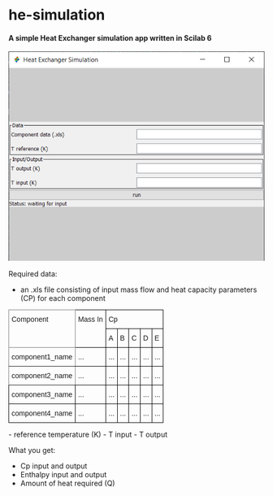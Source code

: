 # he-simulation
#### A simple Heat Exchanger simulation app written in Scilab 6

![window preview](https://github.com/Danedevz/he-simulation/blob/main/preview/Window.png?raw=true)

Required data:
- an .xls file consisting of input mass flow and heat capacity parameters (CP) for each component
<style type="text/css">
.tg  {border-collapse:collapse;border-spacing:0;}
.tg td{border-color:black;border-style:solid;border-width:1px;font-family:Arial, sans-serif;font-size:14px;
  overflow:hidden;padding:10px 5px;word-break:normal;}
.tg th{border-color:black;border-style:solid;border-width:1px;font-family:Arial, sans-serif;font-size:14px;
  font-weight:normal;overflow:hidden;padding:10px 5px;word-break:normal;}
.tg .tg-0pky{border-color:inherit;text-align:left;vertical-align:top}
.tg .tg-0lax{text-align:left;vertical-align:top}
</style>
<table class="tg">
<thead>
  <tr>
    <th class="tg-0pky" rowspan="2">Component</th>
    <th class="tg-0lax" rowspan="2">Mass In</th>
    <th class="tg-0lax" colspan="5">Cp</th>
  </tr>
  <tr>
    <th class="tg-0lax">A</th>
    <th class="tg-0lax">B</th>
    <th class="tg-0lax">C</th>
    <th class="tg-0lax">D</th>
    <th class="tg-0lax">E</th>
  </tr>
</thead>
<tbody>
  <tr>
    <td class="tg-0pky">component1_name</td>
    <td class="tg-0lax">...</td>
    <td class="tg-0lax">...</td>
    <td class="tg-0lax">...</td>
    <td class="tg-0lax">...</td>
    <td class="tg-0lax">...</td>
    <td class="tg-0lax">...</td>
  </tr>
  <tr>
    <td class="tg-0pky">component2_name</td>
    <td class="tg-0lax">...</td>
    <td class="tg-0lax">...</td>
    <td class="tg-0lax">...</td>
    <td class="tg-0lax">...</td>
    <td class="tg-0lax">...</td>
    <td class="tg-0lax">...</td>
  </tr>
  <tr>
    <td class="tg-0lax">component3_name</td>
    <td class="tg-0lax">...</td>
    <td class="tg-0lax">...</td>
    <td class="tg-0lax">...</td>
    <td class="tg-0lax">...</td>
    <td class="tg-0lax">...</td>
    <td class="tg-0lax">...</td>
  </tr>
  <tr>
    <td class="tg-0lax">component4_name</td>
    <td class="tg-0lax">...</td>
    <td class="tg-0lax">...</td>
    <td class="tg-0lax">...</td>
    <td class="tg-0lax">...</td>
    <td class="tg-0lax">...</td>
    <td class="tg-0lax">...</td>
  </tr>
</tbody>
</table>
- reference temperature (K)
- T input
- T output

What you get:
- Cp input and output
- Enthalpy input and output
- Amount of heat required (Q)
